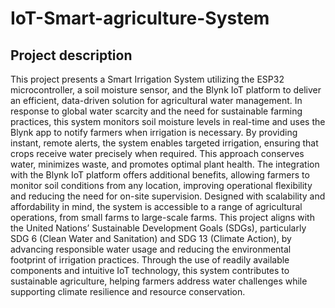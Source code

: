 # IoT-Smart-agriculture-System
<h2>Project description</h2>

This project presents a Smart Irrigation System utilizing the ESP32 microcontroller, a soil moisture sensor, and the Blynk IoT platform to deliver an efficient, data-driven solution for agricultural water management. In response to global water scarcity and the need for sustainable farming practices, this system monitors soil moisture levels in real-time and uses the Blynk app to notify farmers when irrigation is necessary. By providing instant, remote alerts, the system enables targeted irrigation, ensuring that crops receive water precisely when required. This approach conserves water, minimizes waste, and promotes optimal plant health.
The integration with the Blynk IoT platform offers additional benefits, allowing farmers to monitor soil conditions from any location, improving operational flexibility and reducing the need for on-site supervision. Designed with scalability and affordability in mind, the system is accessible to a range of agricultural operations, from small farms to large-scale farms.
This project aligns with the United Nations’ Sustainable Development Goals (SDGs), particularly SDG 6 (Clean Water and Sanitation) and SDG 13 (Climate Action), by advancing responsible water usage and reducing the environmental footprint of irrigation practices. Through the use of readily available components and intuitive IoT technology, this system contributes to sustainable agriculture, helping farmers address water challenges while supporting climate resilience and resource conservation.


